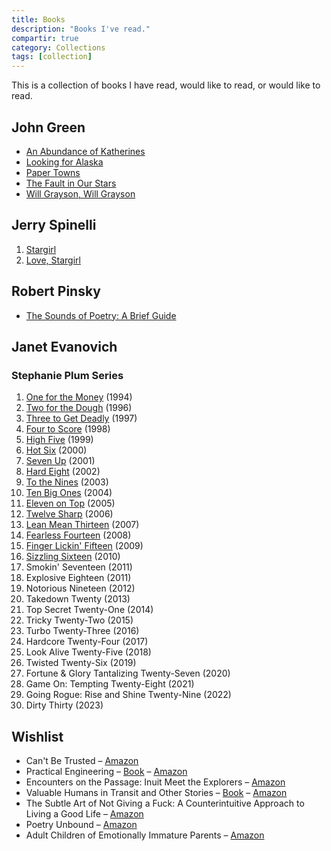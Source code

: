 ```yaml
---
title: Books
description: "Books I've read."
compartir: true
category: Collections
tags: [collection]
---
```

This is a collection of books I have read, would like to read, or would like to read.

## John Green

- [An Abundance of Katherines](https://www.librarything.com/work/2569212)
- [Looking for Alaska](https://www.librarything.com/work/30329846)
- [Paper Towns](https://www.librarything.com/work/5105584)
- [The Fault in Our Stars](https://www.librarything.com/work/11456497)
- [Will Grayson, Will Grayson](https://www.librarything.com/work/8463786)

## Jerry Spinelli

1. [Stargirl](<https://en.wikipedia.org/wiki/Stargirl_(novel)>)
2. [Love, Stargirl](https://en.wikipedia.org/wiki/Love,_Stargirl)

## Robert Pinsky

- [The Sounds of Poetry: A Brief Guide](https://www.librarything.com/work/121193)

## Janet Evanovich

### Stephanie Plum Series

1. [One for the Money](<https://en.wikipedia.org/wiki/One_for_the_Money_(novel)> "One for the Money (novel)") (1994)
2. [Two for the Dough](https://en.wikipedia.org/wiki/Two_for_the_Dough "Two for the Dough") (1996)
3. [Three to Get Deadly](https://en.wikipedia.org/wiki/Three_to_Get_Deadly "Three to Get Deadly") (1997)
4. [Four to Score](<https://en.wikipedia.org/wiki/Four_to_Score_(novel)> "Four to Score (novel)") (1998)
5. [High Five](<https://en.wikipedia.org/wiki/High_Five_(novel)>) (1999)
6. [Hot Six](https://en.wikipedia.org/wiki/Hot_Six "Hot Six") (2000)
7. [Seven Up](<https://en.wikipedia.org/wiki/Seven_Up_(novel)> "Seven Up (novel)") (2001)
8. [Hard Eight](<https://en.wikipedia.org/wiki/Hard_Eight_(novel)> "Hard Eight (novel)") (2002)
9. [To the Nines](<https://en.wikipedia.org/wiki/To_the_Nines_(novel)> "To the Nines (novel)") (2003)
10. [Ten Big Ones](<https://en.wikipedia.org/wiki/Ten_Big_Ones_(novel)> "Ten Big Ones (novel)") (2004)
11. [Eleven on Top](<https://en.wikipedia.org/wiki/Eleven_on_Top_(novel)> "Eleven on Top (novel)") (2005)
12. [Twelve Sharp](<https://en.wikipedia.org/wiki/Twelve_Sharp_(novel)> "Twelve Sharp (novel)") (2006)
13. [Lean Mean Thirteen](https://en.wikipedia.org/wiki/Lean_Mean_Thirteen "Lean Mean Thirteen") (2007)
14. [Fearless Fourteen](https://en.wikipedia.org/wiki/Fearless_Fourteen "Fearless Fourteen") (2008)
15. [Finger Lickin' Fifteen](https://en.wikipedia.org/wiki/Finger_Lickin%27_Fifteen "Finger Lickin' Fifteen") (2009)
16. [Sizzling Sixteen](https://en.wikipedia.org/wiki/Sizzling_Sixteen "Sizzling Sixteen") (2010)
17. Smokin' Seventeen (2011)
18. Explosive Eighteen (2011)
19. Notorious Nineteen (2012)
20. Takedown Twenty (2013)
21. Top Secret Twenty-One (2014)
22. Tricky Twenty-Two (2015)
23. Turbo Twenty-Three (2016)
24. Hardcore Twenty-Four (2017)
25. Look Alive Twenty-Five (2018)
26. Twisted Twenty-Six (2019)
27. Fortune & Glory Tantalizing Twenty-Seven (2020)
28. Game On: Tempting Twenty-Eight (2021)
29. Going Rogue: Rise and Shine Twenty-Nine (2022)
30. Dirty Thirty (2023)

## Wishlist

- Can't Be Trusted – [Amazon](https://www.amazon.com/Cant-Be-Trusted-Bart-Johnson/dp/B08P8F1HJN)
- Practical Engineering – [Book](https://practical.engineering/book) – [Amazon](https://www.amazon.com/dp/171850232X/)
- Encounters on the Passage: Inuit Meet the Explorers – [Amazon](https://www.amazon.com/Encounters-Passage-Inuit-Meet-Explorers/dp/1442611030)
- Valuable Humans in Transit and Other Stories – [Book](https://qntm.org/vhitaos) – [Amazon](https://www.amazon.com/dp/B0BLGBZPJX)
- The Subtle Art of Not Giving a Fuck: A Counterintuitive Approach to Living a Good Life – [Amazon](https://www.amazon.com/Subtle-Art-Not-Giving-Counterintuitive/dp/0062457713)
- Poetry Unbound – [Amazon](https://www.amazon.com/Poetry-Unbound-Poems-Open-World/dp/1324074809/)
- Adult Children of Emotionally Immature Parents – [Amazon](https://www.amazon.com/Adult-Children-Emotionally-Immature-Parents/dp/1626251703)

